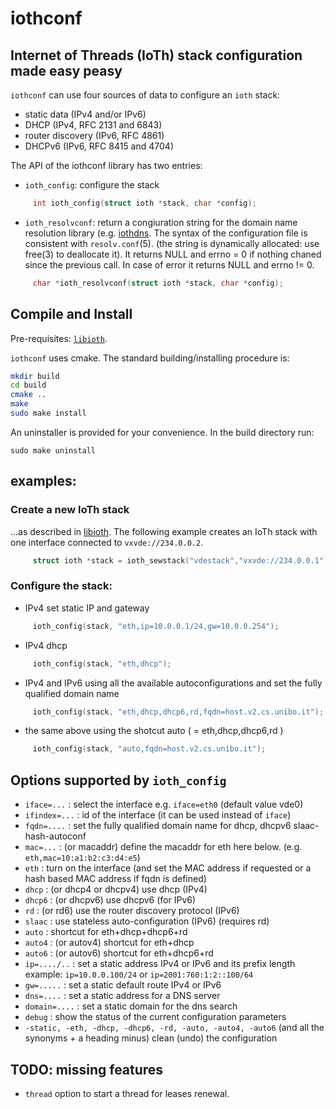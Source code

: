 # iothconf

## Internet of Threads (IoTh) stack configuration made easy peasy

`iothconf` can use four sources of data to configure an `ioth` stack:

* static data (IPv4 and/or IPv6)
* DHCP (IPv4, RFC 2131 and 6843)
* router discovery (IPv6, RFC 4861)
* DHCPv6 (IPv6, RFC 8415 and 4704)

The API of the iothconf library has two entries:

* `ioth_config`: configure the stack
```C
     int ioth_config(struct ioth *stack, char *config);
```

* `ioth_resolvconf`: return a congiuration string for the domain name resolution library (e.g. [iothdns](
https://github.com/virtualsquare/iothdns). The syntax of the configuration file is consistent with `resolv.conf`(5).
(the string is dynamically allocated: use free(3) to deallocate it).
It returns NULL and errno = 0 if nothing chaned since the previous call. In case of error it returns NULL and errno != 0.

```C
     char *ioth_resolvconf(struct ioth *stack, char *config);
```

## Compile and Install

Pre-requisites: [`libioth`](https://github.com/virtualsquare/libioth).

`iothconf` uses cmake. The standard building/installing procedure is:

```bash
mkdir build
cd build
cmake ..
make
sudo make install
```

An uninstaller is provided for your convenience. In the build directory run:
```
sudo make uninstall
```

## examples:

### Create a new IoTh stack
...as described in [libioth](https://github.com/virtualsquare/libioth).
The following example creates an IoTh stack with one interface connected to `vxvde://234.0.0.2`.

```C
     struct ioth *stack = ioth_sewstack("vdestack","vxvde://234.0.0.1");
```

### Configure the stack:

* IPv4 set static IP and gateway

```C
     ioth_config(stack, "eth,ip=10.0.0.1/24,gw=10.0.0.254");
```

* IPv4 dhcp

```C
     ioth_config(stack, "eth,dhcp");
```

* IPv4 and IPv6 using all the available autoconfigurations and set the fully qualified domain name

```C
     ioth_config(stack, "eth,dhcp,dhcp6,rd,fqdn=host.v2.cs.unibo.it");
```

* the same above using the shotcut auto ( = eth,dhcp,dhcp6,rd )

```C
     ioth_config(stack, "auto,fqdn=host.v2.cs.unibo.it");
```

## Options supported by `ioth_config`
 *   `iface=...` : select the interface e.g. `iface=eth0` (default value vde0)
 *   `ifindex=...` : id of the interface (it can be used instead of `iface`)
 *   `fqdn=....` : set the fully qualified domain name for dhcp, dhcpv6 slaac-hash-autoconf
 *   `mac=...` : (or macaddr) define the macaddr for eth here below. (e.g. `eth,mac=10:a1:b2:c3:d4:e5`)
 *   `eth` : turn on the interface (and set the MAC address if requested  or a hash based MAC address if fqdn is defined)
 *   `dhcp` : (or dhcp4 or dhcpv4) use dhcp (IPv4)
 *   `dhcp6` : (or dhcpv6) use dhcpv6 (for IPv6)
 *   `rd` : (or rd6) use the router discovery protocol (IPv6)
 *   `slaac` : use stateless auto-configuration (IPv6) (requires rd)
 *   `auto` : shortcut for eth+dhcp+dhcp6+rd
 *   `auto4` : (or autov4) shortcut for eth+dhcp
 *   `auto6` : (or autov6) shortcut for eth+dhcp6+rd
 *   `ip=..../..` : set a static address IPv4 or IPv6 and its prefix length example: `ip=10.0.0.100/24`  or `ip=2001:760:1:2::100/64`
 *   `gw=.....` : set a static default route IPv4 or IPv6
 *   `dns=....` : set a static address for a DNS server
 *   `domain=....` : set a static domain for the dns search
 *   `debug` : show the status of the current configuration parameters
 *   `-static, -eth, -dhcp, -dhcp6, -rd, -auto, -auto4, -auto6` (and all the synonyms + a heading minus) clean (undo) the configuration

## TODO: missing features

* `thread` option to start a thread for leases renewal.
